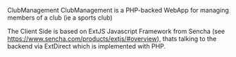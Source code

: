 ClubManagement
ClubManagement is a PHP-backed WebApp for managing members of a club (ie a sports club)

The Client Side is based on ExtJS Javascript Framework from Sencha (see https://www.sencha.com/products/extjs/#overview), thats talking to the backend via ExtDirect which is implemented with PHP.